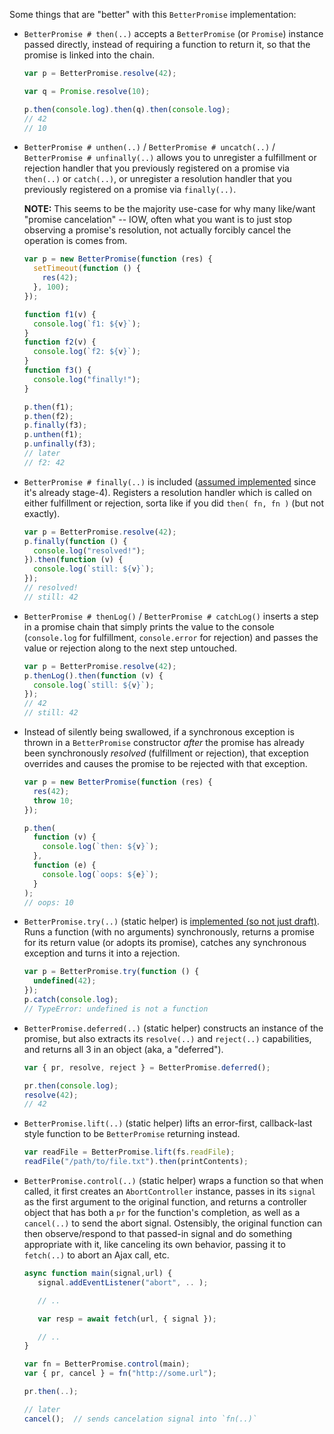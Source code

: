 Some things that are "better" with this `BetterPromise` implementation:

- `BetterPromise # then(..)` accepts a `BetterPromise` (or `Promise`) instance passed directly, instead of requiring a function to return it, so that the promise is linked into the chain.

  ```js
  var p = BetterPromise.resolve(42);

  var q = Promise.resolve(10);

  p.then(console.log).then(q).then(console.log);
  // 42
  // 10
  ```

- `BetterPromise # unthen(..)` / `BetterPromise # uncatch(..)` / `BetterPromise # unfinally(..)` allows you to unregister a fulfillment or rejection handler that you previously registered on a promise via `then(..)` or `catch(..)`, or unregister a resolution handler that you previously registered on a promise via `finally(..)`.

  **NOTE:** This seems to be the majority use-case for why many like/want "promise cancelation" -- IOW, often what you want is to just stop observing a promise's resolution, not actually forcibly cancel the operation is comes from.

  ```js
  var p = new BetterPromise(function (res) {
    setTimeout(function () {
      res(42);
    }, 100);
  });

  function f1(v) {
    console.log(`f1: ${v}`);
  }
  function f2(v) {
    console.log(`f2: ${v}`);
  }
  function f3() {
    console.log("finally!");
  }

  p.then(f1);
  p.then(f2);
  p.finally(f3);
  p.unthen(f1);
  p.unfinally(f3);
  // later
  // f2: 42
  ```

- `BetterPromise # finally(..)` is included ([assumed implemented](https://developer.mozilla.org/en-US/docs/Web/JavaScript/Reference/Global_Objects/Promise/finally) since it's already stage-4). Registers a resolution handler which is called on either fulfillment or rejection, sorta like if you did `then( fn, fn )` (but not exactly).

  ```js
  var p = BetterPromise.resolve(42);
  p.finally(function () {
    console.log("resolved!");
  }).then(function (v) {
    console.log(`still: ${v}`);
  });
  // resolved!
  // still: 42
  ```

- `BetterPromise # thenLog()` / `BetterPromise # catchLog()` inserts a step in a promise chain that simply prints the value to the console (`console.log` for fulfillment, `console.error` for rejection) and passes the value or rejection along to the next step untouched.

  ```js
  var p = BetterPromise.resolve(42);
  p.thenLog().then(function (v) {
    console.log(`still: ${v}`);
  });
  // 42
  // still: 42
  ```

- Instead of silently being swallowed, if a synchronous exception is thrown in a `BetterPromise` constructor _after_ the promise has already been synchronously _resolved_ (fulfillment or rejection), that exception overrides and causes the promise to be rejected with that exception.

  ```js
  var p = new BetterPromise(function (res) {
    res(42);
    throw 10;
  });

  p.then(
    function (v) {
      console.log(`then: ${v}`);
    },
    function (e) {
      console.log(`oops: ${e}`);
    }
  );
  // oops: 10
  ```

- `BetterPromise.try(..)` (static helper) is [implemented (so not just draft)](https://github.com/tc39/proposal-promise-try). Runs a function (with no arguments) synchronously, returns a promise for its return value (or adopts its promise), catches any synchronous exception and turns it into a rejection.

  ```js
  var p = BetterPromise.try(function () {
    undefined(42);
  });
  p.catch(console.log);
  // TypeError: undefined is not a function
  ```

- `BetterPromise.deferred(..)` (static helper) constructs an instance of the promise, but also extracts its `resolve(..)` and `reject(..)` capabilities, and returns all 3 in an object (aka, a "deferred").

  ```js
  var { pr, resolve, reject } = BetterPromise.deferred();

  pr.then(console.log);
  resolve(42);
  // 42
  ```

- `BetterPromise.lift(..)` (static helper) lifts an error-first, callback-last style function to be `BetterPromise` returning instead.

  ```js
  var readFile = BetterPromise.lift(fs.readFile);
  readFile("/path/to/file.txt").then(printContents);
  ```

- `BetterPromise.control(..)` (static helper) wraps a function so that when called, it first creates an `AbortController` instance, passes in its `signal` as the first argument to the original function, and returns a controller object that has both a `pr` for the function's completion, as well as a `cancel(..)` to send the abort signal. Ostensibly, the original function can then observe/respond to that passed-in signal and do something appropriate with it, like canceling its own behavior, passing it to `fetch(..)` to abort an Ajax call, etc.

  ```js
  async function main(signal,url) {
     signal.addEventListener("abort", .. );

     // ..

     var resp = await fetch(url, { signal });

     // ..
  }

  var fn = BetterPromise.control(main);
  var { pr, cancel } = fn("http://some.url");

  pr.then(..);

  // later
  cancel();  // sends cancelation signal into `fn(..)`
  ```
